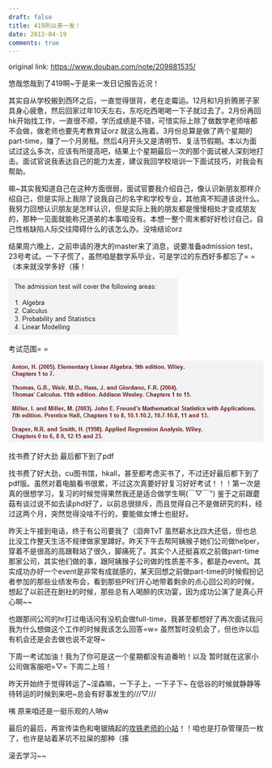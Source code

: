```yaml
---
draft: false
title: 419所以来一发！
date: 2012-04-19
comments: true
---
```


original link: https://www.douban.com/note/209881535/

悠哉悠哉到了419啊~于是来一发日记报告近况！

其实自从学校搬到西环之后，一直觉得很背，老在走霉运。12月和1月折腾房子家具身心疲惫，然后回家过年10天左右，东吃吃西喝喝一下子就过去了。2月份再回hk开始找工作，一直很不顺，学历成绩是不错，可惜实际上除了做数学老师啥都不会做，做老师也要先考教育证orz 就这么拖着。3月份总算是做了两个星期的part-time，赚了一个月房租。然后4月开头又是清明节、复活节假期。本以为面试过这么多次，应该有所提高吧，结果上个星期最后一次的那个面试被人深刻地打击。面试官说我表达自己的能力太差，建议我回学校培训一下面试技巧，对我会有帮助。

嘛~其实我知道自己在这种方面很弱，面试官要我介绍自己，像认识新朋友那样介绍自己，但是实际上我除了说我自己的名字和学校专业，其他真不知道该说什么。我努力回想认识朋友是怎样认识，但是实际上我的朋友都是慢慢相处才变成朋友的，那种一见面就能称兄道弟的本事咱没有。本想一整个周末都好好检讨自己，自己性格缺陷人际交往障碍什么的该怎么办。没啥结论orz

结果周六晚上，之前申请的港大的master来了消息，说要准备admission test，23号考试。一下子慌了，虽然咱是数学系毕业，可是学过的东西好多都忘了= =（本来就没学多好（揍！

![考试范围= =](../../assets/images/p209881535-1.jpg)

考试范围= =



![找书费了好大劲 最后都下到了pdf](../../assets/images/p209881535-2.jpg)

找书费了好大劲 最后都下到了pdf


找书费了好大劲，cu图书馆，hkall，甚至都考虑买书了，不过还好最后都下到了pdf版。虽然对着电脑看书很累，不过这次真要好好复习好好考试！！！第一次是真的很想学习，复习的时候觉得果然我还是适合做学生啊(￣▽￣") 鉴于之前跟蘑菇有谈过说不如去读phd好了，以前总很排斥，而且觉得自己不是做研究的料，经过这两个月，突然觉得没啥不行的，要能做女博士也挺好。

昨天上午接到电话，终于有公司要我了（泪奔TvT 虽然薪水比四大还低，但也总比没工作整天生活不规律做家里蹲好。昨天下午去帮阿姨猴子她们公司做helper，穿着不是很高的高跟鞋站了很久，脚痛死了。其实个人还挺喜欢之前做part-time那家公司，其实他们做的事，跟阿姨猴子公司做的性质差不多，都是办event。其实成功办好一个event是非常有成就感的，某天回想之前做part-time的时候假扮记者参加的那些业绩发布会，看到那些PR们开心地带着剩余的点心回公司的时候，想起了以前还在剧社的时候，那些总有人喝醉的庆功宴，因为成功公演了是真心开心啊~~

也跟那间公司的hr打过电话问有没机会做full-time，我甚至都想好了再次面试我问我为什么想做这个工作的时候我该怎么回答=w= 虽然暂时没机会了，但也许以后有机会还是会去做也说不定呀~

下周一考试加油！我为了你可是这一个星期都没有追番哟！以及
暂时就在这家小公司做客服吧=▽= 下周二上班！

昨天开始终于觉得转运了~淫森嘛，一下子上，一下子下~
在低谷的时候就静静等待转运的时候到来吧~总会有好事发生的///▽///

咦 原来咱还是一挺乐观的人呐w

最后的最后，再宣传柒色和电锯搞起的[攻铁老师的小站](https://site.douban.com/135791/)！！咱也是打杂管理员一枚了，也许是站着茅坑不拉屎的那种（揍

滚去学习~~
